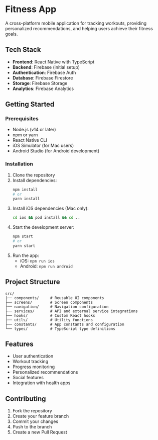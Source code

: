 # Fitness App

A cross-platform mobile application for tracking workouts, providing personalized recommendations, and helping users achieve their fitness goals.

## Tech Stack

- **Frontend**: React Native with TypeScript
- **Backend**: Firebase (initial setup)
- **Authentication**: Firebase Auth
- **Database**: Firebase Firestore
- **Storage**: Firebase Storage
- **Analytics**: Firebase Analytics

## Getting Started

### Prerequisites

- Node.js (v14 or later)
- npm or yarn
- React Native CLI
- iOS Simulator (for Mac users)
- Android Studio (for Android development)

### Installation

1. Clone the repository
2. Install dependencies:
   ```bash
   npm install
   # or
   yarn install
   ```
3. Install iOS dependencies (Mac only):
   ```bash
   cd ios && pod install && cd ..
   ```
4. Start the development server:
   ```bash
   npm start
   # or
   yarn start
   ```
5. Run the app:
   - iOS: `npm run ios`
   - Android: `npm run android`

## Project Structure

```
src/
├── components/     # Reusable UI components
├── screens/        # Screen components
├── navigation/     # Navigation configuration
├── services/       # API and external service integrations
├── hooks/          # Custom React hooks
├── utils/          # Utility functions
├── constants/      # App constants and configuration
└── types/          # TypeScript type definitions
```

## Features

- User authentication
- Workout tracking
- Progress monitoring
- Personalized recommendations
- Social features
- Integration with health apps

## Contributing

1. Fork the repository
2. Create your feature branch
3. Commit your changes
4. Push to the branch
5. Create a new Pull Request

